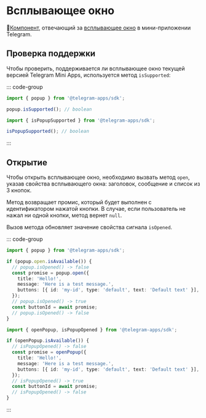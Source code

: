 # Всплывающее окно

💠[Компонент](../scopes.md), отвечающий за [всплывающее окно](../../../../../platform/popup.md) в мини-приложении Telegram.

## Проверка поддержки

Чтобы проверить, поддерживается ли всплывающее окно текущей версией Telegram Mini Apps, используется метод `isSupported`:

::: code-group

```ts [Variable]
import { popup } from '@telegram-apps/sdk';

popup.isSupported(); // boolean
```

```ts [Functions]
import { isPopupSupported } from '@telegram-apps/sdk';

isPopupSupported(); // boolean
```

:::

## Открытие

Чтобы открыть всплывающее окно, необходимо вызвать метод `open`, указав свойства всплывающего окна: заголовок, сообщение и список из 3 кнопок.

Метод возвращает промис, который будет выполнен с идентификатором нажатой кнопки. В случае, если пользователь не нажал ни одной кнопки, метод вернет `null`.

Вызов метода обновляет значение свойства сигнала `isOpened`.

::: code-group

```ts [Variable]
import { popup } from '@telegram-apps/sdk';

if (popup.open.isAvailable()) {
  // popup.isOpened() -> false
  const promise = popup.open({
    title: 'Hello!',
    message: 'Here is a test message.',
    buttons: [{ id: 'my-id', type: 'default', text: 'Default text' }],
  });
  // popup.isOpened() -> true
  const buttonId = await promise;
  // popup.isOpened() -> false
}
```

```ts [Functions]
import { openPopup, isPopupOpened } from '@telegram-apps/sdk';

if (openPopup.isAvailable()) {
  // isPopupOpened() -> false
  const promise = openPopup({
    title: 'Hello!',
    message: 'Here is a test message.',
    buttons: [{ id: 'my-id', type: 'default', text: 'Default text' }],
  });
  // isPopupOpened() -> true
  const buttonId = await promise;
  // isPopupOpened() -> false
}
```

:::
